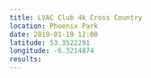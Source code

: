 ```yaml
---
title: LVAC Club 4k Cross Country
location: Phoenix Park
date: 2019-01-19 12:00
latitude: 53.3522291
longitude: -6.3214874
results:
---
```

